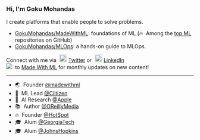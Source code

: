 ### Hi, I'm Goku Mohandas

I create platforms that enable people to solve problems.<br>

- [GokuMohandas/MadeWithML](https://github.com/GokuMohandas/MadeWithML): foundations of ML (🔥&nbsp; Among the <a href="https://github.com/topics/deep-learning" target="_blank">top ML</a> repositories on GitHub)
- [GokuMohandas/MLOps](https://github.com/GokuMohandas/MLOps): a hands-on guide to MLOps.

Connect with me via &nbsp;<img width="20" src="https://www.pinclipart.com/picdir/middle/1-14041_twitter-logo-transparent-background-twitter-logo-clipart.png">&nbsp;<a href="https://www.twitter.com/GokuMohandas/" target="_blank">Twitter</a> or &nbsp;<img width="20" src="https://avatars3.githubusercontent.com/u/357098?s=200&v=4"> <a href="https://www.linkedin.com/in/goku/" target="_blank">LinkedIn</a><br>
<a target="_blank" href="https://madewithml.com/subscribe/"><img src="https://img.shields.io/badge/Subscribe-20K-brightgreen"></a>&nbsp; to [Made With ML](https://madewithml.com/) for monthly updates on new content! 

<hr>

- 🌏 &nbsp;Founder <a href="https://madewithml.com/" target="_blank">@madewithml</a><br>
- 🏥 &nbsp;ML Lead <a href="http://ciitizen.com/" target="_blank">@Ciitizen</a><br>
- 🔬 &nbsp;AI Research <a href="http://apple.com/" target="_blank">@Apple</a><br>
- 📚 &nbsp;Author <a href="https://www.oreilly.com/" target="_blank">@OReillyMedia</a><br>
- 🔥 &nbsp;Founder <a href="https://twitter.com/HotSpotRide" target="_blank">@HotSpot</a><br>
- 🎓 &nbsp;Alum <a href="http://gatech.edu/" target="_blank">@GeorgiaTech</a><br>
- 🎓 &nbsp;Alum <a href="http://jhu.edu/" target="_blank">@JohnsHopkins</a><br>
